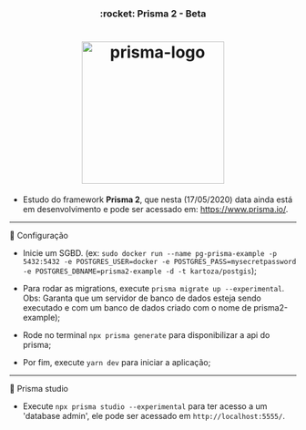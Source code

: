 <h3 align="center">
  :rocket: Prisma 2 - Beta
</h3>

<h1 align="center">
    <img alt="prisma-logo" title="prisma-logo" src="http://www.w3.org/2000/svg" width="250px" />
</h1>

- Estudo do framework **Prisma 2**, que nesta (17/05/2020) data ainda está em desenvolvimento e pode ser acessado em: https://www.prisma.io/.

---

:hammer: Configuração

- Inicie um SGBD. (ex: `sudo docker run --name pg-prisma-example -p 5432:5432 -e POSTGRES_USER=docker -e POSTGRES_PASS=mysecretpassword -e POSTGRES_DBNAME=prisma2-example -d -t kartoza/postgis`);

- Para rodar as migrations, execute `prisma migrate up --experimental`. Obs: Garanta que um servidor de banco de dados esteja sendo executado e com um banco de dados criado com o nome de prisma2-example);

- Rode no terminal `npx prisma generate` para disponibilizar a api do prisma;

- Por fim, execute `yarn dev` para iniciar a aplicação;

---

:art: Prisma studio

- Execute `npx prisma studio --experimental` para ter acesso a um 'database admin', ele pode ser acessado em `http://localhost:5555/`.
